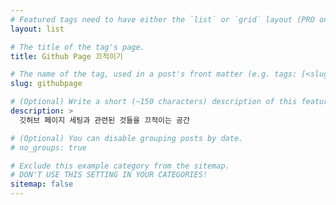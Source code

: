 ```yaml
---
# Featured tags need to have either the `list` or `grid` layout (PRO only).
layout: list

# The title of the tag's page.
title: Github Page 끄적이기

# The name of the tag, used in a post's front matter (e.g. tags: [<slug>]).
slug: githubpage

# (Optional) Write a short (~150 characters) description of this featured tag.
description: >
  깃허브 페이지 세팅과 관련된 것들을 끄적이는 공간

# (Optional) You can disable grouping posts by date.
# no_groups: true

# Exclude this example category from the sitemap.
# DON'T USE THIS SETTING IN YOUR CATEGORIES!
sitemap: false
---
```

